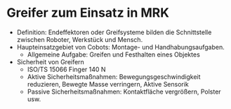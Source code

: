 # Greifer zum Einsatz in MRK 
- Definition: Endeffektoren oder Greifsysteme bilden die Schnittstelle zwischen Roboter, Werkstück und Mensch. 
- Haupteinsatzgebiet von Cobots: Montage- und Handhabungsaufgaben. 
	- Allgemeine Aufgabe: Greifen und Festhalten eines Objektes 
- Sicherheit von Greifern 
	- ISO/TS 15066 Finger 140 N 
	- Aktive Sicherheitsmaßnahmen: Bewegungsgeschwindigkeit reduzieren, Bewegte Masse verringern, Aktive Sensorik 
	- Passive Sicherheitsmaßnahmen: Kontaktfläche vergrößern, Polster usw. 